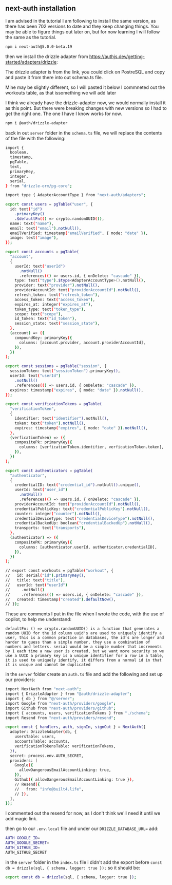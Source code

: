 ## next-auth installation

I am advised in the tutorial I am following to install the same version, as there has been 702 versions to date and they keep changing things. You may be able to figure things out later on, but for now learning I will follow the same as the tutorial.

```bash
npm i next-auth@5.0.0-beta.19
```

then we install the drizzle adapter from https://authjs.dev/getting-started/adapters/drizzle:

The drizzle adapter is from the link, you could click on PostreSQL and copy and paste it from there into out schema.ts file.

Mine may be slightly different, so I will pasted it below
I commneted out the workouts table, as that issomething we will add later

I think we already have the drizzle-adapter now, we would normally install it as this point. But there were breaking changes with new versions so I had to get the right one. The one I have I know works for now.

```bash
npm i @auth/drizzle-adapter
```

back in out `server` folder in the `schema.ts` file, we will replace the contents of the file with the following:

```bash
import {
  boolean,
  timestamp,
  pgTable,
  text,
  primaryKey,
  integer,
  serial,
} from "drizzle-orm/pg-core";

import type { AdapterAccountType } from "next-auth/adapters";

export const users = pgTable("user", {
  id: text("id")
    .primaryKey()
    .$defaultFn(() => crypto.randomUUID()),
  name: text("name"),
  email: text("email").notNull(),
  emailVerified: timestamp("emailVerified", { mode: "date" }),
  image: text("image"),
});

export const accounts = pgTable(
  "account",
  {
    userId: text("userId")
      .notNull()
      .references(() => users.id, { onDelete: "cascade" }),
    type: text("type").$type<AdapterAccountType>().notNull(),
    provider: text("provider").notNull(),
    providerAccountId: text("providerAccountId").notNull(),
    refresh_token: text("refresh_token"),
    access_token: text("access_token"),
    expires_at: integer("expires_at"),
    token_type: text("token_type"),
    scope: text("scope"),
    id_token: text("id_token"),
    session_state: text("session_state"),
  },
  (account) => ({
    compoundKey: primaryKey({
      columns: [account.provider, account.providerAccountId],
    }),
  })
);

export const sessions = pgTable("session", {
  sessionToken: text("sessionToken").primaryKey(),
  userId: text("userId")
    .notNull()
    .references(() => users.id, { onDelete: "cascade" }),
  expires: timestamp("expires", { mode: "date" }).notNull(),
});

export const verificationTokens = pgTable(
  "verificationToken",
  {
    identifier: text("identifier").notNull(),
    token: text("token").notNull(),
    expires: timestamp("expires", { mode: "date" }).notNull(),
  },
  (verficationToken) => ({
    compositePk: primaryKey({
      columns: [verficationToken.identifier, verficationToken.token],
    }),
  })
);

export const authenticators = pgTable(
  "authenticator",
  {
    credentialID: text("credential_id").notNull().unique(),
    userId: text("user_id")
      .notNull()
      .references(() => users.id, { onDelete: "cascade" }),
    providerAccountId: text("providerAccountId").notNull(),
    credentialPublicKey: text("credentialPublicKey").notNull(),
    counter: integer("counter").notNull(),
    credentialDeviceType: text("credentialDeviceType").notNull(),
    credentialBackedUp: boolean("credentialBackedUp").notNull(),
    transports: text("transports"),
  },
  (authenticator) => ({
    compositePK: primaryKey({
      columns: [authenticator.userId, authenticator.credentialID],
    }),
  })
);

// export const workouts = pgTable("workout", {
//   id: serial("id").primaryKey(),
//   title: text("title"),
//   userId: text("userId")
//     .notNull()
//     .references(() => users.id, { onDelete: "cascade" }),
//   created: timestamp("created").defaultNow(),
// });

```
These are comments I put in the file when I wrote the code, with the use of copilot, to help me understand:

`defaultFn: () => crypto.randomUUID() is a function that generates a random UUID for the id column
uuid's are used to uniquely identify a user, this is a common practice in databases, the id's are longer and harder to guess than a simple number, they use a combination of numbers and letters.
serial would be a simple number that increments by 1 each time a new user is created, but we want more security so we use a UUID
a primary key is a unique identifier for a row in a table, it is used to uniquely identify, it differs from a normal id in that it is unique and cannot be duplicated`

in the `server` folder create an `auth.ts` file and add the following and set up our providers:

```bash
import NextAuth from "next-auth";
import { DrizzleAdapter } from "@auth/drizzle-adapter";
import { db } from "@/server";
import Google from "next-auth/providers/google";
import Github from "next-auth/providers/github";
import { accounts, users, verificationTokens } from "./schema";
import Resend from "next-auth/providers/resend";

export const { handlers, auth, signIn, signOut } = NextAuth({
  adapter: DrizzleAdapter(db, {
    usersTable: users,
    accountsTable: accounts,
    verificationTokensTable: verificationTokens,
  }),
  secret: process.env.AUTH_SECRET,
  providers: [
    Google({
      allowDangerousEmailAccountLinking: true,
    }),
    Github({ allowDangerousEmailAccountLinking: true }),
    // Resend({
    //   from: "info@built4.life",
    // }),
  ],
});
```

I commented out the resend for now, as I don't think we'll need it until we add magic link.

then go to our `.env.local` file and under our `DRIZZLE_DATABASE_URL=` add:

```bash
AUTH_GOOGLE_ID=
AUTH_GOOGLE_SECRET=
AUTH_GITHUB_ID=
AUTH_GITHUB_SECRET
```

in the `server` folder in the `index.ts` file i didn't add the export before `const db = drizzle(sql, { schema, logger: true });` so it should be:

```bash
export const db = drizzle(sql, { schema, logger: true });
```
